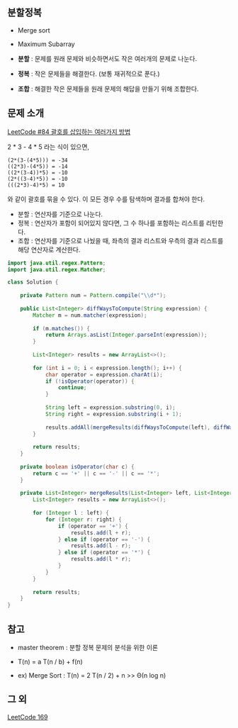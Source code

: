 ## 분할정복

- Merge sort
- Maximum Subarray

- **분할** : 문제를 원래 문제와 비슷하면서도 작은 여러개의 문제로 나눈다.
- **정복** : 작은 문제들을 해결한다. (보통 재귀적으로 푼다.)
- **조합** : 해결한 작은 문제들을 원래 문제의 해답을 만들기 위해 조합한다.

## 문제 소개

[LeetCode #84 괄호를 삽입하는 여러가지 방법](https://leetcode.com/problems/different-ways-to-add-parentheses/)

2 * 3 - 4 * 5 라는 식이 있으면,

```
(2*(3-(4*5))) = -34 
((2*3)-(4*5)) = -14 
((2*(3-4))*5) = -10 
(2*((3-4)*5)) = -10 
(((2*3)-4)*5) = 10
```

와 같이 괄호를 묶을 수 있다. 이 모든 경우 수를 탐색하며 결과를 합쳐야 한다.

- 분할 : 연산자를 기준으로 나눈다.
- 정복 : 연산자가 포함이 되어있지 않다면, 그 수 하나를 포함하는 리스트를 리턴한다.
- 조합 : 연산자를 기준으로 나눴을 때, 좌측의 결과 리스트와 우측의 결과 리스트를 해당 연산자로 계산한다.

```java
import java.util.regex.Pattern;
import java.util.regex.Matcher;

class Solution {
    
    private Pattern num = Pattern.compile("\\d*");
    
    public List<Integer> diffWaysToCompute(String expression) {
        Matcher m = num.matcher(expression);
        
        if (m.matches()) {
            return Arrays.asList(Integer.parseInt(expression));
        }
        
        List<Integer> results = new ArrayList<>();
        
        for (int i = 0; i < expression.length(); i++) {
            char operator = expression.charAt(i);
            if (!isOperator(operator)) {
                continue;
            }
            
            String left = expression.substring(0, i);
            String right = expression.substring(i + 1);
            
            results.addAll(mergeResults(diffWaysToCompute(left), diffWaysToCompute(right), operator));
        }
        
        return results;
    }
    
    private boolean isOperator(char c) {
        return c == '+' || c == '-' || c == '*';
    }
    
    private List<Integer> mergeResults(List<Integer> left, List<Integer> right, char operator) {
        List<Integer> results = new ArrayList<>();
        
        for (Integer l : left) {
            for (Integer r: right) {
                if (operator == '+') {
                    results.add(l + r);
                } else if (operator == '-') {
                    results.add(l - r);
                } else if (operator == '*') {
                    results.add(l * r);
                }
            }
        }
        
        return results;
    }
}
```


## 참고
- master theorem : 분할 정복 문제의 분석을 위한 이론

- T(n) = a T(n / b) + f(n)
- ex) Merge Sort : T(n) = 2 T(n / 2) + n >> Θ(n log n)

## 그 외

[LeetCode 169](https://leetcode.com/problems/majority-element/)
